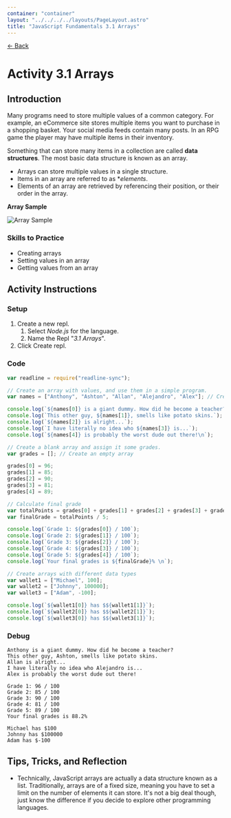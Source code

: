 ```yaml
---
container: "container"
layout: "../../../../layouts/PageLayout.astro"
title: "JavaScript Fundamentals 3.1 Arrays"
---
```


[← Back](/comp-sci/javascript/)

# Activity 3.1 Arrays

## Introduction

Many programs need to store multiple values of a common category. For example, an eCommerce site stores multiple items you want to purchase in a shopping basket. Your social media feeds contain many posts. In an RPG game the player may have multiple items in their inventory.

Something that can store many items in a collection are called **data structures**. The most basic data structure is known as an array.

- Arrays can store multiple values in a single structure.
- Items in an array are referred to as \*_elements_.
- Elements of an array are retrieved by referencing their position, or their order in the array.

**Array Sample**

![Array Sample](/assets/img/javascript/array-sample.png)

### Skills to Practice

- Creating arrays
- Setting values in an array
- Getting values from an array

## Activity Instructions

### Setup

1. Create a new repl.
   1. Select _Node.js_ for the language.
   2. Name the Repl "_3.1 Arrays_".
2. Click Create repl.

### Code

```javascript
var readline = require("readline-sync");

// Create an array with values, and use them in a simple program.
var names = ["Anthony", "Ashton", "Allan", "Alejandro", "Alex"]; // Create an array of names

console.log(`${names[0]} is a giant dummy. How did he become a teacher?`);
console.log(`This other guy, ${names[1]}, smells like potato skins.`);
console.log(`${names[2]} is alright...`);
console.log(`I have literally no idea who ${names[3]} is...`);
console.log(`${names[4]} is probably the worst dude out there!\n`);

// Create a blank array and assign it some grades.
var grades = []; // Create an empty array

grades[0] = 96;
grades[1] = 85;
grades[2] = 90;
grades[3] = 81;
grades[4] = 89;

// Calculate final grade
var totalPoints = grades[0] + grades[1] + grades[2] + grades[3] + grades[4];
var finalGrade = totalPoints / 5;

console.log(`Grade 1: ${grades[0]} / 100`);
console.log(`Grade 2: ${grades[1]} / 100`);
console.log(`Grade 3: ${grades[2]} / 100`);
console.log(`Grade 4: ${grades[3]} / 100`);
console.log(`Grade 5: ${grades[4]} / 100`);
console.log(`Your final grades is ${finalGrade}% \n`);

// Create arrays with different data types
var wallet1 = ["Michael", 100];
var wallet2 = ["Johnny", 100000];
var wallet3 = ["Adam", -100];

console.log(`${wallet1[0]} has $${wallet1[1]}`);
console.log(`${wallet2[0]} has $${wallet2[1]}`);
console.log(`${wallet3[0]} has $${wallet3[1]}`);
```

### Debug

```
Anthony is a giant dummy. How did he become a teacher?
This other guy, Ashton, smells like potato skins.
Allan is alright...
I have literally no idea who Alejandro is...
Alex is probably the worst dude out there!

Grade 1: 96 / 100
Grade 2: 85 / 100
Grade 3: 90 / 100
Grade 4: 81 / 100
Grade 5: 89 / 100
Your final grades is 88.2%

Michael has $100
Johnny has $100000
Adam has $-100
```

## Tips, Tricks, and Reflection

- Technically, JavaScript arrays are actually a data structure known as a list. Traditionally, arrays are of a fixed size, meaning you have to set a limit on the number of elements it can store. It's not a big deal though, just know the difference if you decide to explore other programming languages.
